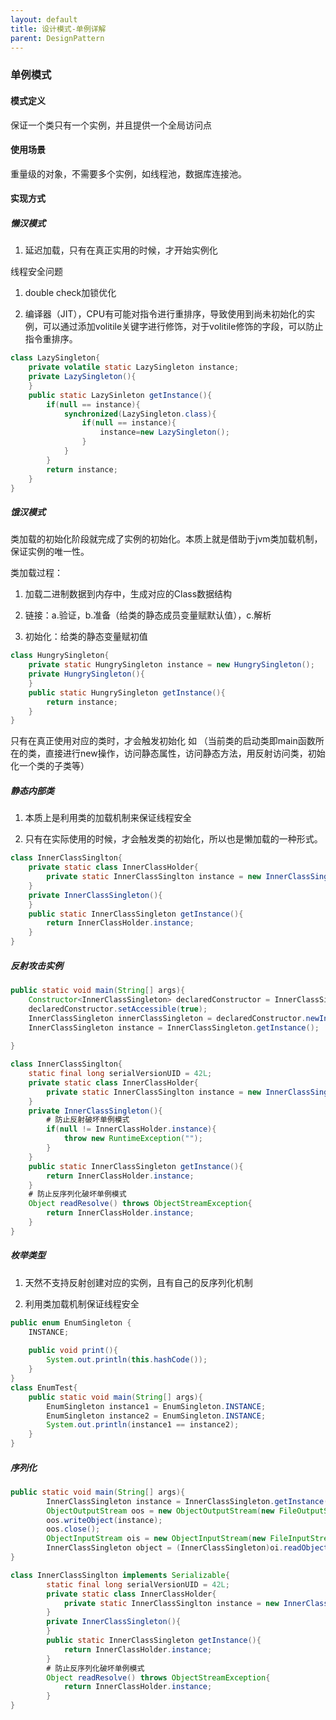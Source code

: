 ```yaml
---
layout: default
title: 设计模式-单例详解
parent: DesignPattern
---
```


### 单例模式

#### 模式定义

保证一个类只有一个实例，并且提供一个全局访问点

#### 使用场景

重量级的对象，不需要多个实例，如线程池，数据库连接池。

#### 实现方式

##### 懒汉模式

1. 延迟加载，只有在真正实用的时候，才开始实例化

线程安全问题

1. double check加锁优化

1. 编译器（JIT），CPU有可能对指令进行重排序，导致使用到尚未初始化的实例，可以通过添加volitile关键字进行修饰，对于volitile修饰的字段，可以防止指令重排序。

```java
class LazySingleton{
    private volatile static LazySingleton instance;
    private LazySingleton(){
    }
    public static LazySinleton getInstance(){
        if(null == instance){
            synchronized(LazySingleton.class){
                if(null == instance){
                    instance=new LazySingleton();
                }
            }
        }
        return instance;
    }
}
```

##### 饿汉模式

类加载的初始化阶段就完成了实例的初始化。本质上就是借助于jvm类加载机制，保证实例的唯一性。

类加载过程：

1. 加载二进制数据到内存中，生成对应的Class数据结构

1. 链接：a.验证，b.准备（给类的静态成员变量赋默认值），c.解析

1. 初始化：给类的静态变量赋初值

```java
class HungrySingleton{
    private static HungrySingleton instance = new HungrySingleton();
    private HungrySingleton(){
    }
    public static HungrySingleton getInstance(){
        return instance;
    }
}
```

只有在真正使用对应的类时，才会触发初始化 如 （当前类的启动类即main函数所在的类，直接进行new操作，访问静态属性，访问静态方法，用反射访问类，初始化一个类的子类等）

##### 静态内部类

1. 本质上是利用类的加载机制来保证线程安全

1. 只有在实际使用的时候，才会触发类的初始化，所以也是懒加载的一种形式。

```java
class InnerClassSinglton{
    private static class InnerClassHolder{
        private static InnerClassSinglton instance = new InnerClassSingleton();
    }
    private InnerClassSingleton(){
    }
    public static InnerClassSingleton getInstance(){
        return InnerClassHolder.instance;
    }
}
```

##### 反射攻击实例

```java
public static void main(String[] args){
    Constructor<InnerClassSingleton> declaredConstructor = InnerClassSingleton.class.getDeclaredConstructor();
    declaredConstructor.setAccessible(true);
    InnerClassSingleton innerClassSingleton = declaredConstructor.newInstance();
    InnerClassSingleton instance = InnerClassSingleton.getInstance();
    
}
```

```java
class InnerClassSinglton{
    static final long serialVersionUID = 42L;
    private static class InnerClassHolder{
        private static InnerClassSinglton instance = new InnerClassSingleton();
    }
    private InnerClassSingleton(){
        # 防止反射破坏单例模式
        if(null != InnerClassHolder.instance){
            throw new RuntimeException("");
        }
    }
    public static InnerClassSingleton getInstance(){
        return InnerClassHolder.instance;
    }
    # 防止反序列化破坏单例模式
    Object readResolve() throws ObjectStreamException{
        return InnerClassHolder.instance;
    }
}   
```

##### 枚举类型

1. 天然不支持反射创建对应的实例，且有自己的反序列化机制

1. 利用类加载机制保证线程安全

```java
public enum EnumSingleton {
    INSTANCE;
    
    public void print(){
        System.out.println(this.hashCode());
    }
}
class EnumTest{
    public static void main(String[] args){
        EnumSingleton instance1 = EnumSingleton.INSTANCE;
        EnumSingleton instance2 = EnumSingleton.INSTANCE;
        System.out.println(instance1 == instance2);
    }
}
```

##### 序列化

```java
public static void main(String[] args){
        InnerClassSingleton instance = InnerClassSingleton.getInstance();
        ObjectOutputStream oos = new ObjectOutputStream(new FileOutputStream("aaa"));
        oos.writeObject(instance);
        oos.close();
        ObjectInputStream ois = new ObjectInputStream(new FileInputStream("aaa"));
        InnerClassSingleton object = (InnerClassSingleton)oi.readObject();
}
```

```java
class InnerClassSinglton implements Serializable{
        static final long serialVersionUID = 42L;
        private static class InnerClassHolder{
            private static InnerClassSinglton instance = new InnerClassSingleton();
        }
        private InnerClassSingleton(){
        }
        public static InnerClassSingleton getInstance(){
            return InnerClassHolder.instance;
        }
        # 防止反序列化破坏单例模式
        Object readResolve() throws ObjectStreamException{
            return InnerClassHolder.instance;
        }
}   
```